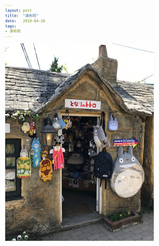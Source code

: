 ```yaml
---
layout: post
title:  "湯布院"
date:   2018-04-28
tags:
- 湯布院
---
```

![湯布院](/media/2018-04-28-湯布院.jpeg)